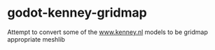 # godot-kenney-gridmap
Attempt to convert some of the www.kenney.nl models to be gridmap appropriate meshlib
